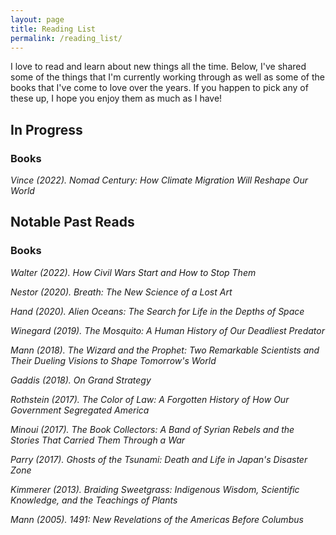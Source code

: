 ```yaml
---
layout: page
title: Reading List
permalink: /reading_list/
---
```


I love to read and learn about new things all the time. Below, I've shared some of the things that I'm currently working through as well as some of the books that I've come to love over the years. If you happen to pick any of these up, I hope you enjoy them as much as I have!


## In Progress

### Books
*Vince (2022). Nomad Century: How Climate Migration Will Reshape Our World*

## Notable Past Reads

### Books
*Walter (2022). How Civil Wars Start and How to Stop Them*

*Nestor (2020). Breath: The New Science of a Lost Art*

*Hand (2020). Alien Oceans: The Search for Life in the Depths of Space*

*Winegard (2019). The Mosquito: A Human History of Our Deadliest Predator*

*Mann (2018). The Wizard and the Prophet: Two Remarkable Scientists and Their Dueling Visions to Shape Tomorrow's World*

*Gaddis (2018). On Grand Strategy*

*Rothstein (2017). The Color of Law: A Forgotten History of How Our Government Segregated America*

*Minoui (2017). The Book Collectors: A Band of Syrian Rebels and the Stories That Carried Them Through a War*

*Parry (2017). Ghosts of the Tsunami: Death and Life in Japan's Disaster Zone*

*Kimmerer (2013). Braiding Sweetgrass: Indigenous Wisdom, Scientific Knowledge, and the Teachings of Plants*

*Mann (2005). 1491: New Revelations of the Americas Before Columbus*
